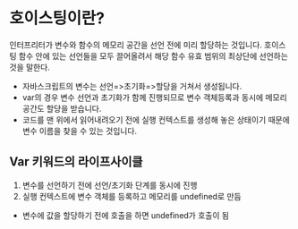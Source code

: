 # 호이스팅이란?

인터프리터가 변수와 함수의 메모리 공간을 선언 전에 미리 할당하는 것입니다.
호이스팅 함수 안에 있는 선언들을 모두 끌어올려서 해당 함수 유효 범위의 최상단에 선언하는 것을 말한다.

- 자바스크립트의 변수는 선언=>초기화=>할당을 거쳐서 생성됩니다.
- var의 경우 변수 선언과 초기화가 함께 진행되므로 변수 객체등록과 동시에 메모리 공간도 할당을 받습니다.
- 코드를 맨 위에서 읽어내려오기 전에 실행 컨텍스트를 생성해 놓은 상태이기 때문에 변수 이름을 찾을 수 있는 것입니다.

## Var 키워드의 라이프사이클

1. 변수를 선언하기 전에 선언/초기화 단계를 동시에 진행
2. 실행 컨텍스트에 변수 객체를 등록하고 메모리를 undefined로 만듬

- 변수에 값을 할당하기 전에 호출을 하면 undefined가 호출이 됨
